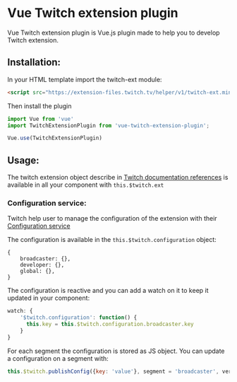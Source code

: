# Vue Twitch extension plugin

Vue Twitch extension plugin is Vue.js plugin made to help you to develop Twitch extension.

## Installation: 

In your HTML template import the twitch-ext module:
```html
<script src="https://extension-files.twitch.tv/helper/v1/twitch-ext.min.js"></script>
```

Then install the plugin
```js
import Vue from 'vue'
import TwitchExtensionPlugin from 'vue-twitch-extension-plugin';

Vue.use(TwitchExtensionPlugin)
```

## Usage:

The twitch extension object describe in [Twitch documentation references](https://dev.twitch.tv/docs/extensions/reference#javascript-helper) is available in all your component with `this.$twitch.ext`

### Configuration service:

Twitch help user to manage the configuration of the extension with their [Configuration service](https://dev.twitch.tv/docs/extensions/building#using-the-configuration-service)

The configuration is available in the `this.$twitch.configuration` object:
```
{
    broadcaster: {},
    developer: {},
    global: {},
}
```

The configuration is reactive and you can add a watch on it to keep it updated in your component:
```js
watch: {
    '$twitch.configuration': function() {
      this.key = this.$twitch.configuration.broadcaster.key
    }
}
```

For each segment the configuration is stored as JS object. You can update a configuration on a segment with:
```js
this.$twitch.publishConfig({key: 'value'}, segment = 'broadcaster', version = '1.0')
```